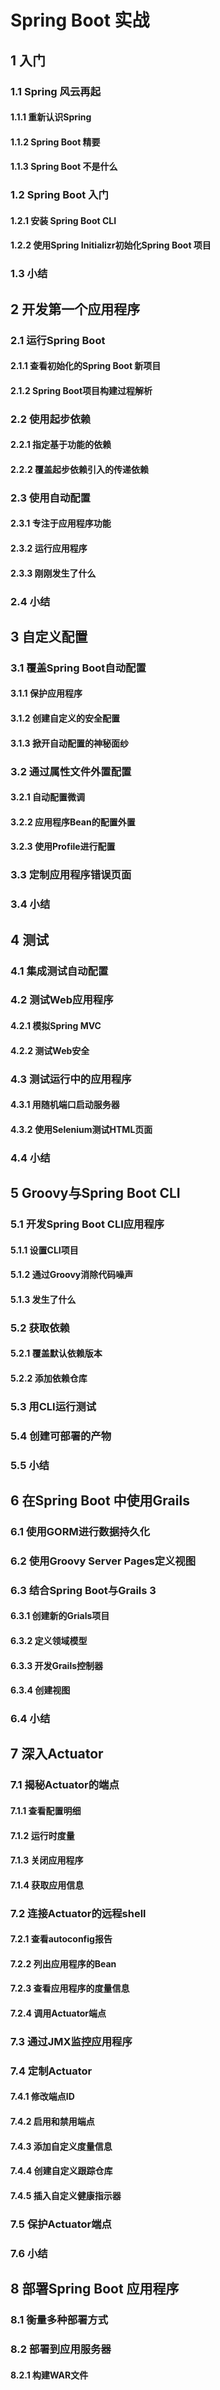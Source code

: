 # Spring Boot 实战

## 1 入门

### 1.1 Spring 风云再起

#### 1.1.1 重新认识Spring

#### 1.1.2 Spring Boot 精要

#### 1.1.3 Spring Boot 不是什么

### 1.2 Spring Boot 入门

#### 1.2.1 安装 Spring Boot CLI

#### 1.2.2 使用Spring Initializr初始化Spring Boot 项目

### 1.3 小结

## 2 开发第一个应用程序

### 2.1 运行Spring Boot

#### 2.1.1 查看初始化的Spring Boot 新项目

#### 2.1.2 Spring Boot项目构建过程解析

### 2.2 使用起步依赖

#### 2.2.1 指定基于功能的依赖

#### 2.2.2 覆盖起步依赖引入的传递依赖

### 2.3 使用自动配置

#### 2.3.1 专注于应用程序功能

#### 2.3.2 运行应用程序

#### 2.3.3 刚刚发生了什么

### 2.4 小结

## 3 自定义配置

### 3.1 覆盖Spring Boot自动配置

#### 3.1.1 保护应用程序

#### 3.1.2 创建自定义的安全配置

#### 3.1.3 掀开自动配置的神秘面纱

### 3.2 通过属性文件外置配置
 
#### 3.2.1 自动配置微调

#### 3.2.2 应用程序Bean的配置外置

#### 3.2.3 使用Profile进行配置

### 3.3 定制应用程序错误页面

### 3.4 小结

## 4 测试

### 4.1 集成测试自动配置

### 4.2 测试Web应用程序

#### 4.2.1 模拟Spring MVC

#### 4.2.2 测试Web安全

### 4.3 测试运行中的应用程序

#### 4.3.1 用随机端口启动服务器

#### 4.3.2 使用Selenium测试HTML页面

### 4.4 小结

## 5 Groovy与Spring Boot CLI

### 5.1 开发Spring Boot CLI应用程序

#### 5.1.1 设置CLI项目

#### 5.1.2 通过Groovy消除代码噪声

#### 5.1.3 发生了什么

### 5.2 获取依赖

#### 5.2.1 覆盖默认依赖版本

#### 5.2.2 添加依赖仓库

### 5.3 用CLI运行测试

### 5.4 创建可部署的产物

### 5.5 小结

## 6 在Spring Boot 中使用Grails

### 6.1 使用GORM进行数据持久化

### 6.2 使用Groovy Server Pages定义视图

### 6.3 结合Spring Boot与Grails 3

#### 6.3.1 创建新的Grials项目

#### 6.3.2 定义领域模型

#### 6.3.3 开发Grails控制器

#### 6.3.4 创建视图

### 6.4 小结

## 7 深入Actuator

### 7.1 揭秘Actuator的端点

#### 7.1.1 查看配置明细

#### 7.1.2 运行时度量

#### 7.1.3 关闭应用程序

#### 7.1.4 获取应用信息

### 7.2 连接Actuator的远程shell

#### 7.2.1 查看autoconfig报告

#### 7.2.2 列出应用程序的Bean

#### 7.2.3 查看应用程序的度量信息

#### 7.2.4 调用Actuator端点

### 7.3 通过JMX监控应用程序

### 7.4 定制Actuator

#### 7.4.1 修改端点ID

#### 7.4.2 启用和禁用端点

#### 7.4.3 添加自定义度量信息

#### 7.4.4 创建自定义跟踪仓库

#### 7.4.5 插入自定义健康指示器

### 7.5 保护Actuator端点

### 7.6 小结

## 8 部署Spring Boot 应用程序

### 8.1 衡量多种部署方式

### 8.2 部署到应用服务器

#### 8.2.1 构建WAR文件
